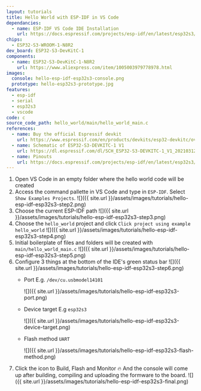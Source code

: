 ```yaml
---
layout: tutorials
title: Hello World with ESP-IDF in VS Code
dependancies:
  - name: ESP-IDF VS Code IDE Installation
    url: https://docs.espressif.com/projects/esp-idf/en/latest/esp32s3/get-started/index.html#ide
chips:
  - ESP32-S3-WROOM-1-N8R2
dev_board: ESP32-S3-DevKitC-1
components:
  - name: ESP32-S3-DevKitC-1-N8R2
    url: https://www.aliexpress.com/item/1005003979778978.html
images:
  console: hello-esp-idf-esp32s3-console.png
  prototype: hello-esp32s3-prototype.jpg
features:
  - esp-idf
  - serial
  - esp32s3
  - vscode
code: c
source_code_path: hello_world/main/hello_world_main.c
references:
  - name: Buy the official Espressif devkit
    url: https://www.espressif.com/en/products/devkits/esp32-devkitc/overview
  - name: Schematic of ESP32-S3-DEVKITC-1 V1
    url: https://dl.espressif.com/dl/SCH_ESP32-S3-DEVKITC-1_V1_20210312C.pdf
  - name: Pinouts
    url: https://docs.espressif.com/projects/esp-idf/en/latest/esp32s3/hw-reference/esp32s3/user-guide-devkitc-1.html#pin-layout
---
```


1. Open VS Code in an empty folder where the hello world code will be created
1. Access the command pallette in VS Code and type in `ESP-IDF`. Select `Show Examples Projects`.
  ![]({{ site.url }}/assets/images/tutorials/hello-esp-idf-esp32s3-step2.png)
1. Choose the current ESP-IDF path
  ![]({{ site.url }}/assets/images/tutorials/hello-esp-idf-esp32s3-step3.png)
1. Choose the `hello_world` project and click `Click project using example hello_world`
  ![]({{ site.url }}/assets/images/tutorials/hello-esp-idf-esp32s3-step4.png)
1. Initial boilerplate of files and folders will be created with `main/hello_world_main.c`
  ![]({{ site.url }}/assets/images/tutorials/hello-esp-idf-esp32s3-step5.png)
1. Configure 3 things at the bottom of the IDE's green status bar
  ![]({{ site.url }}/assets/images/tutorials/hello-esp-idf-esp32s3-step6.png)
    - Port E.g. `/dev/cu.usbmodel14101`

        ![]({{ site.url }}/assets/images/tutorials/hello-esp-idf-esp32s3-port.png)
    - Device target E.g `esp32s3`

        ![]({{ site.url }}/assets/images/tutorials/hello-esp-idf-esp32s3-device-target.png)
    - Flash method `UART`

        ![]({{ site.url }}/assets/images/tutorials/hello-esp-idf-esp32s3-flash-method.png)
1. Click the icon to Build, Flash and Monitor 🔥 And the console will come up after building, compiling and uploading the formware to the board.
  ![]({{ site.url }}/assets/images/tutorials/hello-esp-idf-esp32s3-final.png)
